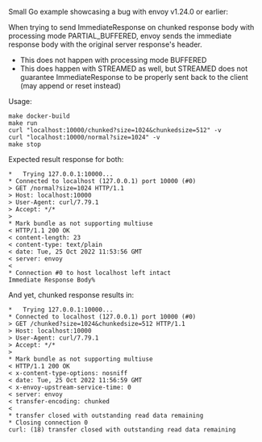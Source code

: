 Small Go example showcasing a bug with envoy v1.24.0 or earlier:

When trying to send ImmediateResponse on chunked response body with processing mode PARTIAL_BUFFERED, envoy sends the 
immediate response body with the original server response's header.

- This does not happen with processing mode BUFFERED
- This does happen with STREAMED as well, but STREAMED does not guarantee ImmediateResponse to be properly sent back 
  to the client (may append or reset instead)

Usage:

```shell
make docker-build
make run
curl "localhost:10000/chunked?size=1024&chunkedsize=512" -v
curl "localhost:10000/normal?size=1024" -v
make stop
```

Expected result response for both:
```
*   Trying 127.0.0.1:10000...
* Connected to localhost (127.0.0.1) port 10000 (#0)
> GET /normal?size=1024 HTTP/1.1
> Host: localhost:10000
> User-Agent: curl/7.79.1
> Accept: */*
> 
* Mark bundle as not supporting multiuse
< HTTP/1.1 200 OK
< content-length: 23
< content-type: text/plain
< date: Tue, 25 Oct 2022 11:53:56 GMT
< server: envoy
< 
* Connection #0 to host localhost left intact
Immediate Response Body%
```
And yet, chunked response results in:
```
*   Trying 127.0.0.1:10000...
* Connected to localhost (127.0.0.1) port 10000 (#0)
> GET /chunked?size=1024&chunkedsize=512 HTTP/1.1
> Host: localhost:10000
> User-Agent: curl/7.79.1
> Accept: */*
> 
* Mark bundle as not supporting multiuse
< HTTP/1.1 200 OK
< x-content-type-options: nosniff
< date: Tue, 25 Oct 2022 11:56:59 GMT
< x-envoy-upstream-service-time: 0
< server: envoy
< transfer-encoding: chunked
< 
* transfer closed with outstanding read data remaining
* Closing connection 0
curl: (18) transfer closed with outstanding read data remaining
```